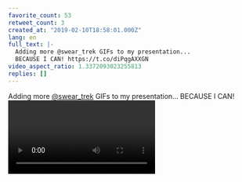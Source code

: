```yaml
---
favorite_count: 53
retweet_count: 3
created_at: "2019-02-10T18:58:01.000Z"
lang: en
full_text: |-
  Adding more @swear_trek GIFs to my presentation...
  BECAUSE I CAN! https://t.co/diPqgAXXGN
video_aspect_ratio: 1.3372093023255813
replies: []
---
```


Adding more [@swear_trek](https://twitter.com/swear_trek) GIFs to my
presentation... BECAUSE I CAN!
![Embedded Video](https://twitter-media-coderbyheart.s3.eu-north-1.amazonaws.com/1094671850246995969-DzEONFZWkAEZjGj.mp4)
